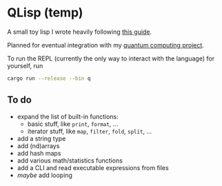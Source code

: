 # QLisp (temp)

A small toy lisp I wrote heavily following [this guide][risp].

Planned for eventual integration with my [quantum computing project][quacs].

To run the REPL (currently the only way to interact with the language) for
yourself, run
```bash
cargo run --release --bin q
```

## To do
- expand the list of built-in functions:
    - basic stuff, like `print`, `format`, ...
    - iterator stuff, like `map`, `filter`, `fold`, `split`, ...
- add a string type
- add (nd)arrays
- add hash maps
- add various math/statistics functions
- add a CLI and read executable expressions from files
- *maybe* add looping


[risp]: https://stopa.io/post/222
[quacs]: https://gitlab.com/whooie/quacs/-/tree/rustlib

